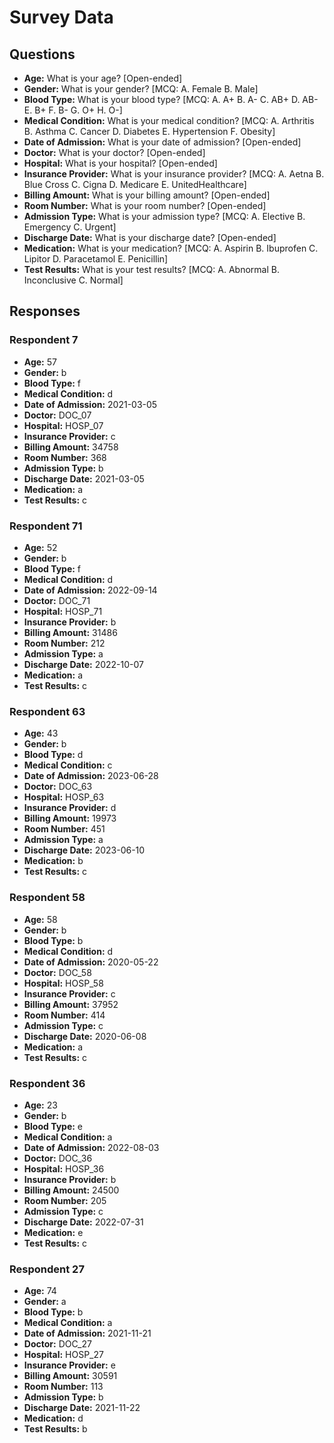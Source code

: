 # Survey Data

## Questions

- **Age:** What is your age? [Open-ended]
- **Gender:** What is your gender? [MCQ: A. Female B. Male]
- **Blood Type:** What is your blood type? [MCQ: A. A+ B. A- C. AB+ D. AB- E. B+ F. B- G. O+ H. O-]
- **Medical Condition:** What is your medical condition? [MCQ: A. Arthritis B. Asthma C. Cancer D. Diabetes E. Hypertension F. Obesity]
- **Date of Admission:** What is your date of admission? [Open-ended]
- **Doctor:** What is your doctor? [Open-ended]
- **Hospital:** What is your hospital? [Open-ended]
- **Insurance Provider:** What is your insurance provider? [MCQ: A. Aetna B. Blue Cross C. Cigna D. Medicare E. UnitedHealthcare]
- **Billing Amount:** What is your billing amount? [Open-ended]
- **Room Number:** What is your room number? [Open-ended]
- **Admission Type:** What is your admission type? [MCQ: A. Elective B. Emergency C. Urgent]
- **Discharge Date:** What is your discharge date? [Open-ended]
- **Medication:** What is your medication? [MCQ: A. Aspirin B. Ibuprofen C. Lipitor D. Paracetamol E. Penicillin]
- **Test Results:** What is your test results? [MCQ: A. Abnormal B. Inconclusive C. Normal]

## Responses

### Respondent 7

- **Age:** 57
- **Gender:** b
- **Blood Type:** f
- **Medical Condition:** d
- **Date of Admission:** 2021-03-05
- **Doctor:** DOC_07
- **Hospital:** HOSP_07
- **Insurance Provider:** c
- **Billing Amount:** 34758
- **Room Number:** 368
- **Admission Type:** b
- **Discharge Date:** 2021-03-05
- **Medication:** a
- **Test Results:** c

### Respondent 71

- **Age:** 52
- **Gender:** b
- **Blood Type:** f
- **Medical Condition:** d
- **Date of Admission:** 2022-09-14
- **Doctor:** DOC_71
- **Hospital:** HOSP_71
- **Insurance Provider:** b
- **Billing Amount:** 31486
- **Room Number:** 212
- **Admission Type:** a
- **Discharge Date:** 2022-10-07
- **Medication:** a
- **Test Results:** c

### Respondent 63

- **Age:** 43
- **Gender:** b
- **Blood Type:** d
- **Medical Condition:** c
- **Date of Admission:** 2023-06-28
- **Doctor:** DOC_63
- **Hospital:** HOSP_63
- **Insurance Provider:** d
- **Billing Amount:** 19973
- **Room Number:** 451
- **Admission Type:** a
- **Discharge Date:** 2023-06-10
- **Medication:** b
- **Test Results:** c

### Respondent 58

- **Age:** 58
- **Gender:** b
- **Blood Type:** b
- **Medical Condition:** d
- **Date of Admission:** 2020-05-22
- **Doctor:** DOC_58
- **Hospital:** HOSP_58
- **Insurance Provider:** c
- **Billing Amount:** 37952
- **Room Number:** 414
- **Admission Type:** c
- **Discharge Date:** 2020-06-08
- **Medication:** a
- **Test Results:** c

### Respondent 36

- **Age:** 23
- **Gender:** b
- **Blood Type:** e
- **Medical Condition:** a
- **Date of Admission:** 2022-08-03
- **Doctor:** DOC_36
- **Hospital:** HOSP_36
- **Insurance Provider:** b
- **Billing Amount:** 24500
- **Room Number:** 205
- **Admission Type:** c
- **Discharge Date:** 2022-07-31
- **Medication:** e
- **Test Results:** c

### Respondent 27

- **Age:** 74
- **Gender:** a
- **Blood Type:** b
- **Medical Condition:** a
- **Date of Admission:** 2021-11-21
- **Doctor:** DOC_27
- **Hospital:** HOSP_27
- **Insurance Provider:** e
- **Billing Amount:** 30591
- **Room Number:** 113
- **Admission Type:** b
- **Discharge Date:** 2021-11-22
- **Medication:** d
- **Test Results:** b

